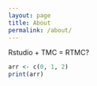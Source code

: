 ```yaml
---
layout: page
title: About
permalink: /about/
---
```


Rstudio + TMC = RTMC?

```r
arr <- c(0, 1, 2)
print(arr)
```
